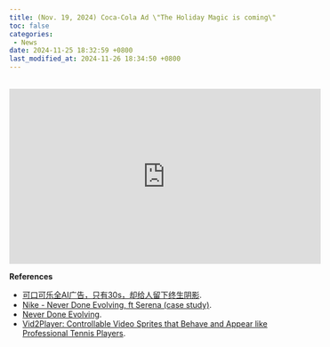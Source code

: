 ```yaml
---
title: (Nov. 19, 2024) Coca-Cola Ad \"The Holiday Magic is coming\"
toc: false
categories:
 - News
date: 2024-11-25 18:32:59 +0800
last_modified_at: 2024-11-26 18:34:50 +0800
---
```


<br>

<iframe class="iframe--video" width="560" height="315" src="https://www.youtube.com/embed/4RSTupbfGog?si=t-mmAXOxWv7ktRSM" title="YouTube video player" frameborder="0" allow="accelerometer; autoplay; clipboard-write; encrypted-media; gyroscope; picture-in-picture; web-share" referrerpolicy="strict-origin-when-cross-origin" allowfullscreen></iframe>

<br>

**References**

- [可口可乐全AI广告，只有30s，却给人留下终生阴影](https://mp.weixin.qq.com/s/fcncgHjZzVBAO2lCGge-1g).
- [Nike - Never Done Evolving, ft Serena (case study)](https://www.youtube.com/watch?v=2ehJczf2FEk).
- [Never Done Evolving](https://www.akqa.com/work/nike/nike-50th-anniversary/never-done-evolving/).
- [Vid2Player: Controllable Video Sprites that Behave and Appear like Professional Tennis Players](https://cs.stanford.edu/~haotianz/vid2player/).